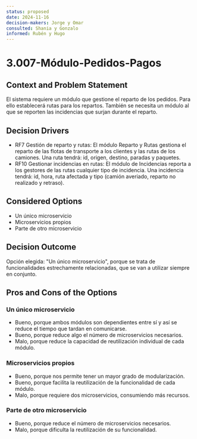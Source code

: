 ```yaml
---
status: proposed
date: 2024-11-16
decision-makers: Jorge y Omar
consulted: Shania y Gonzalo
informed: Rubén y Hugo
---
```


# 3.007-Módulo-Pedidos-Pagos

## Context and Problem Statement

El sistema requiere un módulo que gestione el reparto de los pedidos. Para ello establecerá rutas para los repartos. También se necesita un módulo al que se reporten las incidencias que surjan durante el reparto.

## Decision Drivers

* RF7 Gestión de reparto y rutas: El módulo Reparto y Rutas gestiona el reparto de las flotas de transporte a los clientes y las rutas de los camiones. Una ruta tendrá: id, origen, destino, paradas y paquetes.
* RF10 Gestionar incidencias en rutas: El módulo de Incidencias reporta a los gestores de las rutas cualquier tipo de incidencia. Una incidencia tendrá: id, hora, ruta afectada y tipo (camión averiado, reparto no realizado y retraso).

## Considered Options

* Un único microservicio
* Microservicios propios
* Parte de otro microservicio

## Decision Outcome

Opción elegida: "Un único microservicio", porque se trata de funcionalidades estrechamente relacionadas, que se van a utilizar siempre en conjunto.

## Pros and Cons of the Options

### Un único microservicio

* Bueno, porque ambos módulos son dependientes entre sí y así se reduce el tiempo que tardan en comunicarse.
* Bueno, porque reduce algo el número de microservicios necesarios.
* Malo, porque reduce la capacidad de reutilización individual de cada módulo.

### Microservicios propios

* Bueno, porque nos permite tener un mayor grado de modularización.
* Bueno, porque facilita la reutilización de la funcionalidad de cada módulo.
* Malo, porque requiere dos microservicios, consumiendo más recursos.

### Parte de otro microservicio

* Bueno, porque reduce el número de microservicios necesarios.
* Malo, porque dificulta la reutilización de su funcionalidad.
